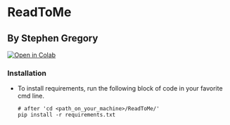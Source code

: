 # ReadToMe
## By Stephen Gregory

<a href="https://colab.research.google.com/drive/1QDM-qTmKhgPUjaoNsHZqwa5MRg9_qAoz#scrollTo=-SSo-E2r1tdm">
  <img src="https://colab.research.google.com/assets/colab-badge.svg" alt="Open in Colab"/>
</a>


### Installation

- To install requirements, run the following block of code in your favorite cmd line.
  ```
  # after 'cd <path_on_your_machine>/ReadToMe/'
  pip install -r requirements.txt
  ```
